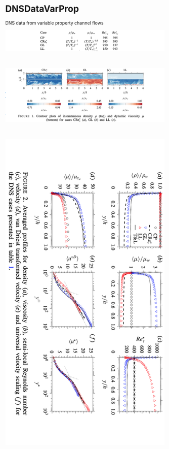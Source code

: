 # DNSDataVarProp
DNS data from variable property channel flows


![figure](https://github.com/Fluid-Dynamics-Of-Energy-Systems-Team/DNSDataVarProp/blob/master/_cases.png)
<br><br>
<br><br>
![figure2](https://github.com/Fluid-Dynamics-Of-Energy-Systems-Team/DNSDataVarProp/blob/master/_contour.png)
<br><br>
<br><br>
![figure3](https://github.com/Fluid-Dynamics-Of-Energy-Systems-Team/DNSDataVarProp/blob/master/_plots.png)
